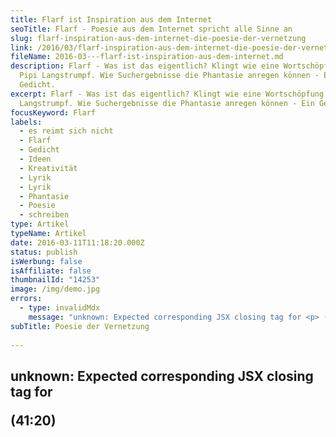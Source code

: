 ```yaml
---
title: Flarf ist Inspiration aus dem Internet
seoTitle: Flarf - Poesie aus dem Internet spricht alle Sinne an
slug: flarf-inspiration-aus-dem-internet-die-poesie-der-vernetzung
link: /2016/03/flarf-inspiration-aus-dem-internet-die-poesie-der-vernetzung/
fileName: 2016-03---flarf-ist-inspiration-aus-dem-internet.md
description: Flarf - Was ist das eigentlich? Klingt wie eine Wortschöpfung von
  Pipi Langstrumpf. Wie Suchergebnisse die Phantasie anregen können - Ein
  Gedicht.
excerpt: Flarf - Was ist das eigentlich? Klingt wie eine Wortschöpfung von Pipi
  Langstrumpf. Wie Suchergebnisse die Phantasie anregen können - Ein Gedicht.
focusKeyword: Flarf
labels:
  - es reimt sich nicht
  - Flarf
  - Gedicht
  - Ideen
  - Kreativität
  - Lyrik
  - Lyrik
  - Phantasie
  - Poesie
  - schreiben
type: Artikel
typeName: Artikel
date: 2016-03-11T11:18:20.000Z
status: publish
isWerbung: false
isAffiliate: false
thumbnailId: "14253"
image: /img/demo.jpg
errors:
  - type: invalidMdx
    message: "unknown: Expected corresponding JSX closing tag for <p> (41:20)"
subTitle: Poesie der Vernetzung
  
---
```


## unknown: Expected corresponding JSX closing tag for <p> (41:20)

<!--
![Flarf](http://cardamonchai.com/wp-content/uploads/2016/03/16277877741_01b8d8a4b5_z-640x426.jpg "Flarf regt die Phantasie an")

**Flarf - Kennt Ihr das? Nein, das ist kein Wort, das ich mir eben ausgedacht
habe und es stammt auch nicht aus der Villa Kunterbunt.**

Unter einem Flarf-Gedicht versteht man ein Gedicht, welches aus den
Suchergebnissen einer Suchmaschine entstanden ist. Flarf spricht alle Sinne an.
Ein Flarf-Poet gibt ein paar Wörter in den Suchschlitz ein und aus den ersten
Sätzen in der Liste der Suchergebnisse kreiert er dann sein Gedicht.

Das geht ganz einfach, macht eine Menge Spaß und führt zu erstaunlichen,
wildschönen Texten. Jeder, der schreibt, kennt das ja: Es liegen ein paar
Aufträge auf dem Tisch, man möchte schon seit ewigen Zeiten einen neuen Artikel
oder ein neues Kapitel verfassen und was lässt leider mal wieder zu wünschen
übrig? Die Kreativität.

## Flarf stimuliert die Kreativität

![Flarf](http://cardamonchai.com/wp-content/uploads/2016/03/11153925974_fe91f672d3_z-640x425.jpg "Ein Gedicht über Wasser und Frühling")

Flarf ist eine tolle Möglichkeit, die Kreativität zu stimulieren, die Phantasie
anzuregen und die Tastatur wieder in Schwung zu bringen. Und nicht nur als Übung
macht Flarf Spaß: Tolle Gedichte von bisher ungeahnter Originalität purzeln
plötzlich aus dem Füller.

Für das nun folgende Flarf-Gedicht habe ich die Worte "Frühling" und Wasser in
die Suchmaschine eingegeben. Um das Ganze bildlich darzustellen, habe ich ein
paar thematisch passende Bilder aus meinem Archiv hinzugefügt. Ich bin gespannt,
wie es Euch gefällt.

Da ich vorhabe, die Lyrik-Sparte in diesem Blog wieder ein Bisschen aufleben zu
lassen, findet Ihr in den nächsten Wochen möglicherweise immer wieder mal ein
kleines Flarf-Gedicht aus meiner Feder an dieser Stelle.

<blockquote>
## Durch den Wind
Erkältet? Ein Dampfbad befreit die Atemwege

Stummer Frühling unter Wasser

Montpellier - Sportlich feiern die Menschen den Frühling

Die kalte Jahreszeit ist vorbei

Wassermusik

Die Kuhfluchtwasserfälle bei Farchant

Mit den Altlasten des Winters aufräumen

Mountain Mist</blockquote>

[gallery type="rectangular" size="large" ids="14252,14251,14250"]

Ein weiteres Gedicht aus meiner Feder
[findet Ihr hier](/2011/09/heimweggedanken/). Es ist kein Flarf-Gedicht, aber
trotzdem schön. Unter anderem geht es darin um frittierte Glückseligkeit.

Übrigens freue ich mich immer über Feedback. Thematisch ist mein Blog nicht
festgelegt, ich biete Euch Artikel zu den verschiedensten Themen. Findet Ihr das
sperrig? Oder gefällt es Euch besonders gut? Auch Vorschläge könnt Ihr mir gerne
jederzeit zukommen lassen! Gerne mache ich z. B. auch ein
[Interview](/category/bleistift-2-0/interview/) mit Euch, wenn Ihr etwas
Spannendes zu berichten habt. [Schreibt mir](mailto:info@cardamonchai.com) gerne
jederzeit.

## Flarf-Gedichte Wegweiser

1.  Die Poesie der Vernetzung
1.  [Straßenlaternen der Welt](/2016/03/strassenlaternen-der-welt-eine-romantische-bildergalerie/)
1.  [Sonne und Frieden](/2016/03/sonne-und-frieden/)
1.  [Manieren der Boshaftigkeit](/2016/04/manieren-der-boshaftigkeit/)
1.  [Das übersetzte Wetter im Spiegel](/2016/05/das-uebersetzte-wetter-im-spiegel/)
1.  [Die seltsame Stimmung der knalligen Blüten](/2016/10/die-seltsame-stimmung-der-knalligen-blueten/)
1.  [Elbe schwarz-weiß bunt](/2017/01/elbe-schwarz-weiss-bunt-bildergalerie-mit-flarfgedicht/)
1.  [Pizza und Backgammon](/2017/01/drei-koenige/)
1.  [Liebe Sternschanze](/2017/01/liebe-sternschanze/)
1.  [Haters rest in poetry](/2017/02/haters-rest-in-poetry/)
1.  [Die Sehnsucht der Postmoderne](/2017/02/die-sehnsucht-der-postmoderne/)
1.  [In den Straßen von St. Pauli](/2017/02/dauerregen-stpauli/)
1.  [Elblicht](/2018/01/elblicht-flarfgedicht-zum-jahresanfang/)
1.  [Möwe am Wasser](/2018/01/moewe-am-wasser/)
1.  [Jahreszeiten an der Brücke](/2018/02/ein-fleet-im-verlauf-der-jahreszeiten/)
1.  [Amsterdam - Grachten und Gassen](/2018/03/amsterdam/)
1.  [Abschied von Dir - Tschüss, mach es gut](/2018/04/abschied-von-dir/)
1.  [Erster Mai - Gegensätze](/2018/05/erster-mai-gegensaetze/)

-->

  